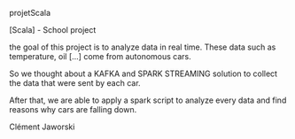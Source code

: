 projetScala

[Scala] - School project 

the goal of this project is to analyze data in real time. These data such as temperature, oil [...] come from autonomous cars. 

So we thought about a KAFKA and SPARK STREAMING solution to collect the data that were sent by each car.

After that, we are able to apply a spark script to analyze every data and find reasons why cars are falling down.

Clément Jaworski
